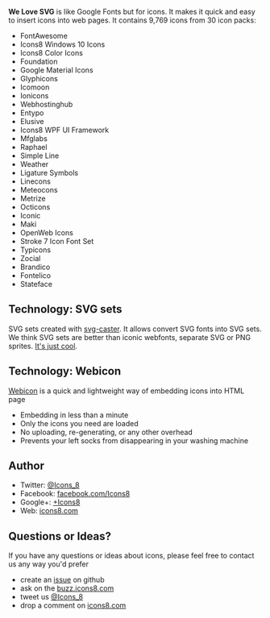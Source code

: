 **We Love SVG** is like Google Fonts but for icons. It makes it quick and easy to insert icons into web pages. It contains 9,769 icons from 30 icon packs:

* FontAwesome
* Icons8 Windows 10 Icons
* Icons8 Color Icons
* Foundation
* Google Material Icons
* Glyphicons
* Icomoon
* Ionicons
* Webhostinghub
* Entypo
* Elusive
* Icons8 WPF UI Framework
* Mfglabs
* Raphael
* Simple Line
* Weather
* Ligature Symbols
* Linecons
* Meteocons
* Metrize
* Octicons
* Iconic
* Maki
* OpenWeb Icons
* Stroke 7 Icon Font Set
* Typicons
* Zocial
* Brandico
* Fontelico
* Stateface

## Technology: SVG sets
SVG sets created with [svg-caster](https://github.com/icons8/svg-caster).
It allows convert SVG fonts into SVG sets. We think SVG sets are better than iconic webfonts, separate SVG or PNG sprites. [It's just cool](https://icons8.com/2015/07/29/webicon-svg-sets-icons/).

## Technology: Webicon

[Webicon](https://github.com/icons8/webicon) is a quick and lightweight way of embedding icons into HTML page
* Embedding in less than a minute
* Only the icons you need are loaded
* No uploading, re-generating, or any other overhead
* Prevents your left socks from disappearing in your washing machine 


## Author

* Twitter: [@Icons_8](https://twitter.com/)
* Facebook: [facebook.com/Icons8](https://www.facebook.com/Icons8)
* Google+: [+Icons8](https://plus.google.com/+Icons8/posts)
* Web: [icons8.com](https://icons8.com/)


## Questions or Ideas?

If you have any questions or ideas about icons, please feel free to contact us any way you'd prefer
* create an [issue](https://github.com/icons8/welovesvg/issues) on github
* ask on the [buzz.icons8.com](http://buzz.icons8.com)
* tweet us [@Icons_8](https://twitter.com/)
* drop a comment on [icons8.com](https://icons8.com/2015/08/28/we-love-svg-googlefonts-foricons/)
